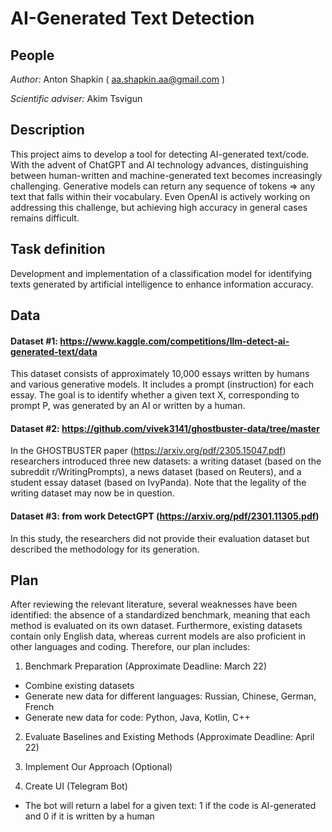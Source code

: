 # AI-Generated Text Detection

## People 

*Author:* Anton Shapkin ( aa.shapkin.aa@gmail.com )

*Scientific adviser:* Akim Tsvigun 

## Description 

This project aims to develop a tool for detecting AI-generated text/code. With the advent of ChatGPT and AI technology advances, distinguishing between human-written and machine-generated text becomes increasingly challenging. Generative models can return any sequence of tokens => any text that falls within their vocabulary. Even OpenAI is actively working on addressing this challenge, but achieving high accuracy in general cases remains difficult.

## Task definition

Development and implementation of a classification model for identifying texts generated by artificial intelligence to enhance information accuracy.

## Data

#### Dataset #1: https://www.kaggle.com/competitions/llm-detect-ai-generated-text/data

This dataset consists of approximately 10,000 essays written by humans and various generative models. It includes a prompt (instruction) for each essay. The goal is to identify whether a given text X, corresponding to prompt P, was generated by an AI or written by a human.


#### Dataset #2: https://github.com/vivek3141/ghostbuster-data/tree/master

In the GHOSTBUSTER paper (https://arxiv.org/pdf/2305.15047.pdf) researchers introduced three new datasets: a writing dataset (based on the subreddit r/WritingPrompts), a news dataset (based on Reuters), and a student essay dataset (based on IvyPanda). Note that the legality of the writing dataset may now be in question.

#### Dataset #3: from work DetectGPT (https://arxiv.org/pdf/2301.11305.pdf)

In this study, the researchers did not provide their evaluation dataset but described the methodology for its generation.

## Plan

After reviewing the relevant literature, several weaknesses have been identified: the absence of a standardized benchmark, meaning that each method is evaluated on its own dataset. Furthermore, existing datasets contain only English data, whereas current models are also proficient in other languages and coding. Therefore, our plan includes:

1. Benchmark Preparation (Approximate Deadline: March 22)
- Combine existing datasets
- Generate new data for different languages: Russian, Chinese, German, French
- Generate new data for code: Python, Java, Kotlin, C++

2. Evaluate Baselines and Existing Methods (Approximate Deadline: April 22)

3. Implement Our Approach (Optional)

4. Create UI (Telegram Bot)
- The bot will return a label for a given text: 1 if the code is AI-generated and 0 if it is written by a human
